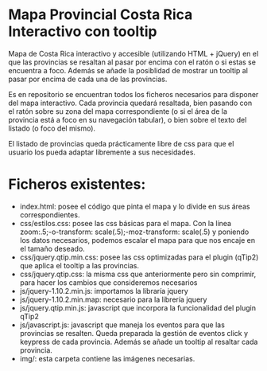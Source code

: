 Mapa Provincial Costa Rica Interactivo con tooltip
===========================================

Mapa de Costa Rica interactivo y accesible (utilizando HTML + jQuery) en el que las provincias se resaltan al pasar por encima con el ratón o si estas se encuentra a foco.
Además se añade la posiblidad de mostrar un tooltip al pasar por encima de cada una de las provincias.

Es en repositorio se encuentran todos los ficheros necesarios para disponer del mapa interactivo.
Cada provincia quedará resaltada, bien pasando con el ratón sobre su zona del mapa correspondiente 
(o si el área de la provincia está a foco en su navegación tabular), o bien sobre el texto del listado (o foco del mismo).

El listado de provincias queda prácticamente libre de css para que el usuario los pueda adaptar libremente a sus necesidades.

Ficheros existentes:
====================

* index.html: posee el código que pinta el mapa y lo divide en sus áreas correspondientes.
* css/estilos.css: posee las css básicas para el mapa. Con la línea zoom:.5;-o-transform: scale(.5);-moz-transform: scale(.5) y poniendo los datos necesarios, podemos escalar el mapa para que nos encaje en el tamaño deseado.
* css/jquery.qtip.min.css: posee las css optimizadas para el plugin (qTip2) que aplica el tooltip a las provincias.
* css/jquery.qtip.css: la misma css que anteriormente pero sin comprimir, para hacer los cambios que consideremos necesarios
* js/jquery-1.10.2.min.js: importamos la libraría jquery
* js/jquery-1.10.2.min.map: necesario para la librería jquery
* js/jquery.qtip.min.js: javascript que incorpora la funcionalidad del plugin qTip2
* js/javascript.js: javascript que maneja los eventos para que las provincias se resalten. Queda preparada la gestión de eventos click y keypress de cada provincia. Además se añade un tooltip al resaltar cada provincia.
* img/: esta carpeta contiene las imágenes necesarias.